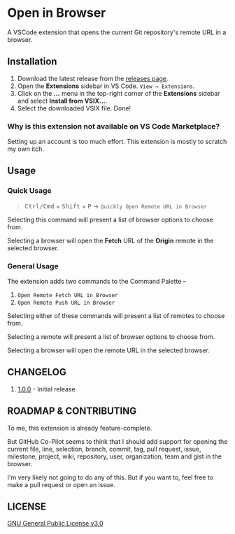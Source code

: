 # Open in Browser
A VSCode extension that opens the current Git repository's remote URL in a browser.

## Installation
1. Download the latest release from the [releases page](./releases/latest).
2. Open the **Extensions** sidebar in VS Code. `View → Extensions`.
3. Click on the **...** menu in the top-right corner of the **Extensions** sidebar and select **Install from VSIX...**.
4. Select the downloaded VSIX file. Done!

### Why is this extension not available on VS Code Marketplace?
Setting up an account is too much effort. This extension is mostly to scratch my own itch.

## Usage
### Quick Usage
> <kbd>Ctrl/Cmd</kbd> + <kbd>Shift</kbd> + <kbd>P</kbd> → `Quickly Open Remote URL in Browser`

Selecting this command will present a list of browser options to choose from.

Selecting a browser will open the **Fetch** URL of the **Origin** remote in the selected browser.

### General Usage
The extension adds two commands to the Command Palette –
1. `Open Remote Fetch URL in Browser`
2. `Open Remote Push URL in Browser`

Selecting either of these commands will present a list of remotes to choose from.

Selecting a remote will present a list of browser options to choose from.

Selecting a browser will open the remote URL in the selected browser.

## CHANGELOG
1. [1.0.0](./releases/tag/v1.0.0) - Initial release

## ROADMAP & CONTRIBUTING
To me, this extension is already feature-complete. 

But GitHub Co-Pilot seems to think that I should add support for opening the current file, line, selection, branch, commit, tag, pull request, issue, milestone, project, wiki, repository, user, organization, team and gist in the browser.

I'm very likely not going to do any of this. But if you want to, feel free to make a pull request or open an issue.

## LICENSE
[GNU General Public License v3.0](./LICENSE)